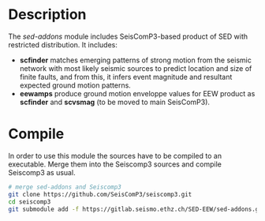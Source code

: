 # Description

The *sed-addons* module includes SeisComP3-based product of SED with restricted distribution. It includes:
  - **scfinder** matches emerging patterns of strong motion from the seismic network with most likely seismic sources to predict location and size of finite faults, and from this, it infers event magnitude and resultant expected ground motion patterns.
  - **eewamps** produce ground motion enveloppe values for EEW product as **scfinder** and **scvsmag** (to be moved to main SeisComP3).

# Compile

In order to use this module the sources have to be compiled to an executable. Merge them into the Seiscomp3 sources and compile Seiscomp3 as usual.
```bash
# merge sed-addons and Seiscomp3
git clone https://github.com/SeisComP3/seiscomp3.git
cd seiscomp3
git submodule add -f https://gitlab.seismo.ethz.ch/SED-EEW/sed-addons.git src/sed-addons
```
